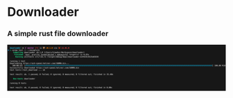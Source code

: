 # Downloader
### A simple rust file downloader

![Screenshot](https://github.com/hjawhar/downloader/blob/master/screenshots/download1.png) 
